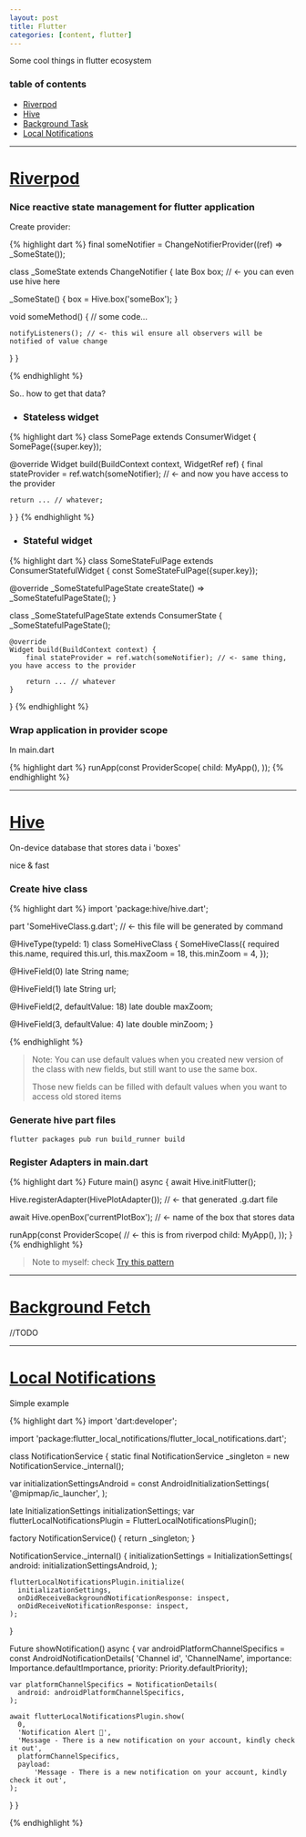```yaml
---
layout: post
title: Flutter
categories: [content, flutter]
---
```


Some cool things in flutter ecosystem

### table of contents

- [Riverpod](#riverpod)
- [Hive](#hive)
- [Background Task](#background-fetch)
- [Local Notifications](#local-notifications)

---

# [Riverpod](https://pub.dev/packages/riverpod)

### Nice reactive state management for flutter application

Create provider:

{% highlight dart %}
final someNotifier = ChangeNotifierProvider((ref) => _SomeState());

class _SomeState extends ChangeNotifier {
  late Box box; // <- you can even use hive here

  _SomeState() {
    box = Hive.box('someBox');
  }

  void someMethod() {
    // some code...

    notifyListeners(); // <- this wil ensure all observers will be notified of value change
  }
}

{% endhighlight %}

So.. how to get that data?

- ### Stateless widget

{% highlight dart %}
class SomePage extends ConsumerWidget {
  SomePage({super.key});

  @override
  Widget build(BuildContext context, WidgetRef ref) {
    final stateProvider = ref.watch(someNotifier); // <- and now you have access to the provider

    return ... // whatever;
  }
}
{% endhighlight %}

- ### Stateful widget

{% highlight dart %}
class SomeStateFulPage extends ConsumerStatefulWidget {
  const SomeStateFulPage({super.key});

  @override
  _SomeStatefulPageState createState() => _SomeStatefulPageState();
}

class _SomeStatefulPageState extends ConsumerState<SomeStateFulPage> {
	_SomeStatefulPageState();

	@override
	Widget build(BuildContext context) {
		final stateProvider = ref.watch(someNotifier); // <- same thing, you have access to the provider

		return ... // whatever
	}
}
{% endhighlight %}

### Wrap application in provider scope

In main.dart 

{% highlight dart %}
  runApp(const ProviderScope(
    child: MyApp(),
  ));
{% endhighlight %}

---

# [Hive](https://pub.dev/packages/hive)

On-device database that stores data i 'boxes'

nice & fast

### Create hive class

{% highlight dart %}
import 'package:hive/hive.dart';

part 'SomeHiveClass.g.dart'; // <- this file will be generated by command

@HiveType(typeId: 1)
class SomeHiveClass {
  SomeHiveClass({
    required this.name,
    required this.url,
    this.maxZoom = 18,
    this.minZoom = 4,
  });

  @HiveField(0)
  late String name;

  @HiveField(1)
  late String url;

  @HiveField(2, defaultValue: 18)
  late double maxZoom;

  @HiveField(3, defaultValue: 4)
  late double minZoom;
}

{% endhighlight %}


> Note: You can use default values when you created new version of the class with new fields, but still want to use the same box. 
>
> Those new fields can be filled with default values when you want to access old stored items


### Generate hive part files
```
flutter packages pub run build_runner build
```

### Register Adapters in main.dart

{% highlight dart %}
Future main() async {
  await Hive.initFlutter();

  Hive.registerAdapter(HivePlotAdapter()); // <- that generated .g.dart file

  await Hive.openBox('currentPlotBox'); // <- name of the box that stores data

  runApp(const ProviderScope( // <- this is from riverpod
    child: MyApp(),
  ));
}
{% endhighlight %}

> Note to myself: check [Try this pattern](https://medium.com/@avi261199/best-way-to-implement-hive-to-your-flutter-app-ee3e14f223df)

---

# [Background Fetch](https://pub.dev/packages/background_fetch)

//TODO

---

# [Local Notifications](https://pub.dev/packages/flutter_local_notifications)

Simple example

{% highlight dart %}
import 'dart:developer';

import 'package:flutter_local_notifications/flutter_local_notifications.dart';

class NotificationService {
  static final NotificationService _singleton =
      new NotificationService._internal();

  var initializationSettingsAndroid = const AndroidInitializationSettings(
    '@mipmap/ic_launcher',
  );

  late InitializationSettings initializationSettings;
  var flutterLocalNotificationsPlugin = FlutterLocalNotificationsPlugin();

  factory NotificationService() {
    return _singleton;
  }

  NotificationService._internal() {
    initializationSettings = InitializationSettings(
      android: initializationSettingsAndroid,
    );

    flutterLocalNotificationsPlugin.initialize(
      initializationSettings,
      onDidReceiveBackgroundNotificationResponse: inspect,
      onDidReceiveNotificationResponse: inspect,
    );
  }

  Future showNotification() async {
    var androidPlatformChannelSpecifics = const AndroidNotificationDetails(
        'Channel id', 'ChannelName',
        importance: Importance.defaultImportance,
        priority: Priority.defaultPriority);

    var platformChannelSpecifics = NotificationDetails(
      android: androidPlatformChannelSpecifics,
    );

    await flutterLocalNotificationsPlugin.show(
      0,
      'Notification Alert 🔔',
      'Message - There is a new notification on your account, kindly check it out',
      platformChannelSpecifics,
      payload:
          'Message - There is a new notification on your account, kindly check it out',
    );
  }
}

{% endhighlight %}
